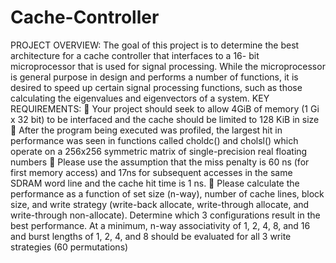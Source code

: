 # Cache-Controller

PROJECT OVERVIEW:
The goal of this project is to determine the best architecture for a cache controller that interfaces to a
16- bit microprocessor that is used for signal processing. While the microprocessor is general purpose in
design and performs a number of functions, it is desired to speed up certain signal processing functions,
such as those calculating the eigenvalues and eigenvectors of a system.
KEY REQUIREMENTS:
 Your project should seek to allow 4GiB of memory (1 Gi x 32 bit) to be interfaced and the cache
should be limited to 128 KiB in size
 After the program being executed was profiled, the largest hit in performance was seen in functions
called choldc() and cholsl() which operate on a 256x256 symmetric matrix of single-precision real
floating numbers
 Please use the assumption that the miss penalty is 60 ns (for first memory access) and 17ns for
subsequent accesses in the same SDRAM word line and the cache hit time is 1 ns.
 Please calculate the performance as a function of set size (n-way), number of cache lines, block size,
and write strategy (write-back allocate, write-through allocate, and write-through non-allocate).
Determine which 3 configurations result in the best performance. At a minimum, n-way associativity
of 1, 2, 4, 8, and 16 and burst lengths of 1, 2, 4, and 8 should be evaluated for all 3 write strategies
(60 permutations)
